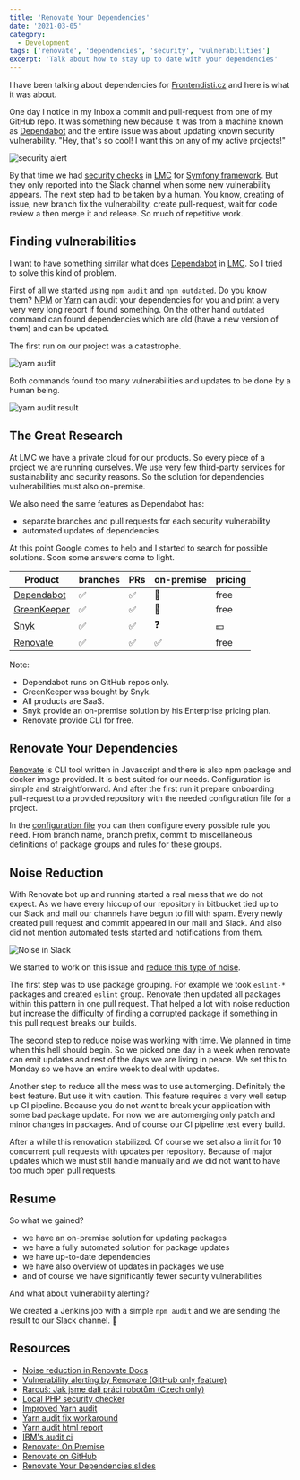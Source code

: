 ```yaml
---
title: 'Renovate Your Dependencies'
date: '2021-03-05'
category:
  - Development
tags: ['renovate', 'dependencies', 'security', 'vulnerabilities']
excerpt: 'Talk about how to stay up to date with your dependencies'
---
```


I have been talking about dependencies for [Frontendisti.cz][frontendisti] and here is what it was about.

One day I notice in my Inbox a commit and pull-request from one of my GitHub repo.
It was something new because it was from a machine known as [Dependabot][dependabot] and the entire issue was about updating
known security vulnerability. "Hey, that's so cool! I want this on any of my active projects!"

![security alert](./github-dependabot.png 'Security alert from dependabot')

By that time we had [security checks](https://github.com/FriendsOfPHP/security-advisories) in [LMC][lmc] for [Symfony framework][symfony]. But they only reported into the Slack channel
when some new vulnerability appears. The next step had to be taken by a human. You know, creating of issue, new branch
fix the vulnerability, create pull-request, wait for code review a then merge it and release. So much of repetitive work.

## Finding vulnerabilities

I want to have something similar what does [Dependabot][dependabot] in [LMC][lmc]. So I tried to solve this kind of problem.

First of all we started using `npm audit` and `npm outdated`. Do you know them? [NPM][npm-audit] or [Yarn][yarn-audit] can audit your dependencies
for you and print a very very very long report if found something. On the other hand `outdated` command can found dependencies
which are old (have a new version of them) and can be updated.

The first run on our project was a catastrophe.

![yarn audit](./audit.gif 'Running audit on our project')

Both commands found too many vulnerabilities and updates to be done by a human being.

![yarn audit result](./audit-result.png 'Result of audit on our project')

## The Great Research

At LMC we have a private cloud for our products. So every piece of a project we are running ourselves.
We use very few third-party services for sustainability and security reasons. So the solution for
dependencies vulnerabilities must also on-premise.

We also need the same features as Dependabot has:

- separate branches and pull requests for each security vulnerability
- automated updates of dependencies

At this point Google comes to help and I started to search for possible solutions. Soon some answers come to light.

| Product                    | branches | PRs | on-premise | pricing |
| -------------------------- | -------- | --- | ---------- | ------- |
| [Dependabot][dependabot]   | ✅       | ✅  | 🚫         | free    |
| [GreenKeeper][greenkeeper] | ✅       | ✅  | 🚫         | free    |
| [Snyk][snyk]               | ✅       | ✅  | ❓         | 💵      |
| [Renovate][renovate]       | ✅       | ✅  | ✅         | free    |

Note:

- Dependabot runs on GitHub repos only.
- GreenKeeper was bought by Snyk.
- All products are SaaS.
- Snyk provide an on-premise solution by his Enterprise pricing plan.
- Renovate provide CLI for free.

## Renovate Your Dependencies

[Renovate][renovate] is CLI tool written in Javascript and there is also npm package and docker image provided.
It is best suited for our needs. Configuration is simple and straightforward. And after the first run it
prepare onboarding pull-request to a provided repository with the needed configuration file for a project.

In the [configuration file][renovate-configuration] you can then configure every possible rule you need. From branch name, branch prefix, commit to miscellaneous definitions of package groups and rules for these groups.

## Noise Reduction

With Renovate bot up and running started a real mess that we do not expect. As we have every hiccup of our repository in bitbucket tied up to our Slack and mail our channels have begun to fill with spam. Every newly created pull request and commit appeared in our mail and Slack. And also did not mention automated tests started and notifications from them.

![Noise in Slack](slack-noise-3.png 'Noise in Slack')

We started to work on this issue and [reduce this type of noise][renovate-noise-reduction].

The first step was to use package grouping. For example we took `eslint-*` packages and created `eslint` group. Renovate then updated all packages within this pattern in one pull request. That helped a lot with noise reduction but increase the difficulty of finding a corrupted package if something in this pull request breaks our builds.

The second step to reduce noise was working with time. We planned in time when this hell should begin. So we picked one day in a week when renovate can emit updates and rest of the days we are living in peace. We set this to Monday so we have an entire week to deal with updates.

Another step to reduce all the mess was to use automerging. Definitely the best feature. But use it with caution. This feature requires a very well setup up CI pipeline. Because you do not want to break your application with some bad package update. For now we are automerging only patch and minor changes in packages. And of course our CI pipeline test every build.

After a while this renovation stabilized. Of course we set also a limit for 10 concurrent pull requests with updates per repository. Because of major updates which we must still handle manually and we did not want to have too much open pull requests.

## Resume

So what we gained?

- we have an on-premise solution for updating packages
- we have a fully automated solution for package updates
- we have up-to-date dependencies
- we have also overview of updates in packages we use
- and of course we have significantly fewer security vulnerabilities

And what about vulnerability alerting?

We created a Jenkins job with a simple `npm audit` and we are sending the result to our Slack channel. 🎉

## Resources

- [Noise reduction in Renovate Docs][renovate-noise-reduction]
- [Vulnerability alerting by Renovate (GitHub only feature)][renovate-vulnerability-alerts]
- [Rarouš: Jak jsme dali práci robotům (Czech only)][rarous-prace-robotum]
- [Local PHP security checker][github-php-security-checker]
- [Improved Yarn audit][github-improved-yarn-audit]
- [Yarn audit fix workaround][dev-yarn-audit-fix]
- [Yarn audit html report][github-yarn-audit-html]
- [IBM's audit ci][ibm-audit-ci]
- [Renovate: On Premise][renovate-on-premises]
- [Renovate on GitHub][github-renovate]
- [Renovate Your Dependencies slides][frontendisti-slides]

[frontendisti]: https://frontendisti.cz/
[dependabot]: https://dependabot.com/
[lmc]: https://www.lmc.eu/
[symfony]: https://symfony.com/
[npm-audit]: https://docs.npmjs.com/cli/v7/commands/npm-audit
[yarn-audit]: https://classic.yarnpkg.com/en/docs/cli/audit/
[greenkeeper]: https://greenkeeper.io/
[snyk]: https://snyk.io/
[renovate]: https://www.whitesourcesoftware.com/free-developer-tools/renovate/
[renovate-configuration]: https://docs.renovatebot.com/configuration-options/
[renovate-noise-reduction]: https://docs.renovatebot.com/noise-reduction/
[renovate-vulnerability-alerts]: https://docs.renovatebot.com/configuration-options/#vulnerabilityalerts
[rarous-prace-robotum]: https://www.rarous.net/weblog/2018/09/28/jak-jsme-dali-praci-robotum.html
[github-php-security-checker]: https://github.com/fabpot/local-php-security-checker
[github-improved-yarn-audit]: https://github.com/djfdyuruiry/improved-yarn-audit
[dev-yarn-audit-fix]: https://dev.to/antongolub/yarn-audit-fix-workaround-i2a
[github-yarn-audit-html]: https://github.com/davityavryan/yarn-audit-html
[ibm-audit-ci]: https://github.com/IBM/audit-ci
[renovate-on-premises]: https://www.whitesourcesoftware.com/free-developer-tools/renovate/on-premises
[github-renovate]: https://github.com/renovatebot/renovate
[frontendisti-slides]: https://frontendisti-renovate-your-dependencies.netlify.app/

